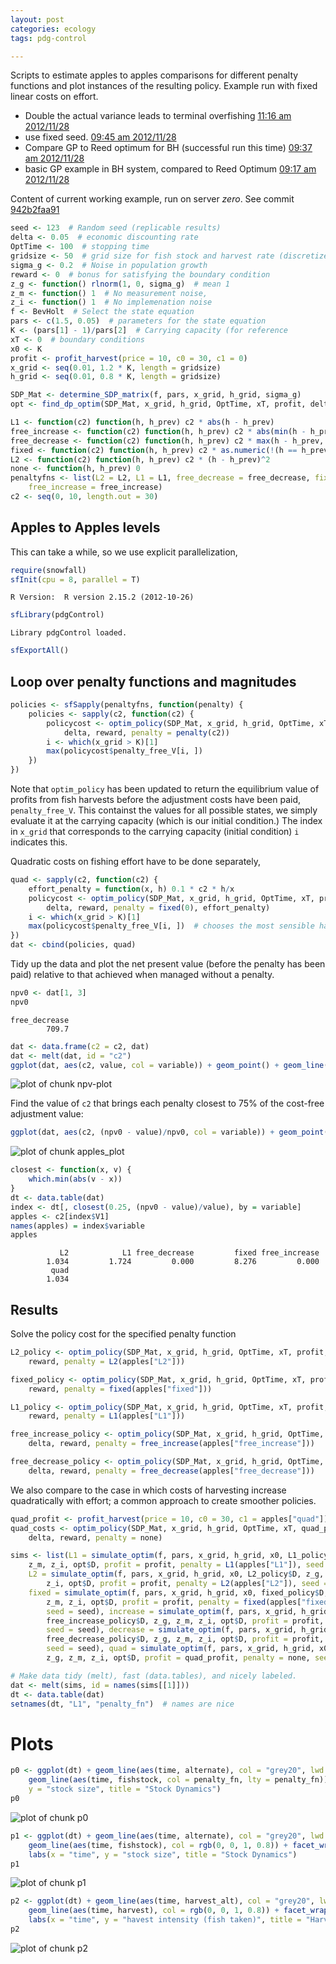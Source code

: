 ```yaml
---
layout: post
categories: ecology
tags: pdg-control

---
```


Scripts to estimate apples to apples comparisons for different penalty functions and plot instances of the resulting policy. 
Example run with fixed linear costs on effort.  


- Double the actual variance leads to terminal overfishing [11:16 am 2012/11/28](https://github.com/cboettig/nonparametric-bayes/commit/ee608e9a5dc94f98c7cb97e13133e01bd0823815)
- use fixed seed. [09:45 am 2012/11/28](https://github.com/cboettig/nonparametric-bayes/commit/22930fb2a81b2e89d848516b6bbca4278fc1e59b)
- Compare GP to Reed optimum for BH (successful run this time) [09:37 am 2012/11/28](https://github.com/cboettig/nonparametric-bayes/commit/59d864f621fbe6926407fb2e9adf7a255f8b84a7)
- basic GP example in BH system, compared to Reed Optimum [09:17 am 2012/11/28](https://github.com/cboettig/nonparametric-bayes/commit/05e096fce1f65155b7b288be39d983717069edef)


Content of current working example,  run on server *zero*.  See commit [942b2faa91](https://github.com/cboettig/pdg_control/blob/942b2faa91d4930622133f7c9385ef2c65e976f1/inst/examples/policycosts/policycosts_writeup_c0_30.md)



```r
seed <- 123  # Random seed (replicable results)
delta <- 0.05  # economic discounting rate
OptTime <- 100  # stopping time
gridsize <- 50  # grid size for fish stock and harvest rate (discretized population)
sigma_g <- 0.2  # Noise in population growth
reward <- 0  # bonus for satisfying the boundary condition
z_g <- function() rlnorm(1, 0, sigma_g)  # mean 1
z_m <- function() 1  # No measurement noise,
z_i <- function() 1  # No implemenation noise
f <- BevHolt  # Select the state equation
pars <- c(1.5, 0.05)  # parameters for the state equation
K <- (pars[1] - 1)/pars[2]  # Carrying capacity (for reference
xT <- 0  # boundary conditions
x0 <- K
profit <- profit_harvest(price = 10, c0 = 30, c1 = 0)
x_grid <- seq(0.01, 1.2 * K, length = gridsize)
h_grid <- seq(0.01, 0.8 * K, length = gridsize)
```




```r
SDP_Mat <- determine_SDP_matrix(f, pars, x_grid, h_grid, sigma_g)
opt <- find_dp_optim(SDP_Mat, x_grid, h_grid, OptTime, xT, profit, delta, reward = reward)
```





```r
L1 <- function(c2) function(h, h_prev) c2 * abs(h - h_prev)
free_increase <- function(c2) function(h, h_prev) c2 * abs(min(h - h_prev, 0))  # increasing harvest is free
free_decrease <- function(c2) function(h, h_prev) c2 * max(h - h_prev, 0)  # decreasing harvest is free
fixed <- function(c2) function(h, h_prev) c2 * as.numeric(!(h == h_prev))
L2 <- function(c2) function(h, h_prev) c2 * (h - h_prev)^2
none <- function(h, h_prev) 0
penaltyfns <- list(L2 = L2, L1 = L1, free_decrease = free_decrease, fixed = fixed, 
    free_increase = free_increase)
c2 <- seq(0, 10, length.out = 30)
```


## Apples to Apples levels

This can take a while, so we use explicit parallelization, 

```r
require(snowfall)
sfInit(cpu = 8, parallel = T)
```

```
R Version:  R version 2.15.2 (2012-10-26) 

```

```r
sfLibrary(pdgControl)
```

```
Library pdgControl loaded.
```

```r
sfExportAll()
```


## Loop over penalty functions and magnitudes


```r
policies <- sfSapply(penaltyfns, function(penalty) {
    policies <- sapply(c2, function(c2) {
        policycost <- optim_policy(SDP_Mat, x_grid, h_grid, OptTime, xT, profit, 
            delta, reward, penalty = penalty(c2))
        i <- which(x_grid > K)[1]
        max(policycost$penalty_free_V[i, ])
    })
})
```


Note that `optim_policy` has been updated to return the equilibrium value of profits from fish harvests before the adjustment costs have been paid, `penalty_free_V`.  This containst the values for all possible states, we simply evaluate it at the carrying capacity (which is our initial condition.)  The index in `x_grid` that corresponds to the carrying capacity (initial condition) `i` indicates this.  



Quadratic costs on fishing effort have to be done separately,


```r
quad <- sapply(c2, function(c2) {
    effort_penalty = function(x, h) 0.1 * c2 * h/x
    policycost <- optim_policy(SDP_Mat, x_grid, h_grid, OptTime, xT, profit, 
        delta, reward, penalty = fixed(0), effort_penalty)
    i <- which(x_grid > K)[1]
    max(policycost$penalty_free_V[i, ])  # chooses the most sensible harvest in t=1
})
dat <- cbind(policies, quad)
```


Tidy up the data and plot the net present value (before the penalty has been paid) relative to that achieved when managed without a penalty.  


```r
npv0 <- dat[1, 3]
npv0
```

```
free_decrease 
        709.7 
```

```r
dat <- data.frame(c2 = c2, dat)
dat <- melt(dat, id = "c2")
ggplot(dat, aes(c2, value, col = variable)) + geom_point() + geom_line()
```

![plot of chunk npv-plot](http://www.carlboettiger.info/assets/figures/2012-11-28-5e6d8d80ac-npv-plot.png) 


Find the value of `c2` that brings each penalty closest to 75% of the cost-free adjustment value:


```r
ggplot(dat, aes(c2, (npv0 - value)/npv0, col = variable)) + geom_point() + geom_line()
```

![plot of chunk apples_plot](http://www.carlboettiger.info/assets/figures/2012-11-28-5e6d8d80ac-apples_plot.png) 



```r
closest <- function(x, v) {
    which.min(abs(v - x))
}
dt <- data.table(dat)
index <- dt[, closest(0.25, (npv0 - value)/value), by = variable]
apples <- c2[index$V1]
names(apples) = index$variable
apples
```

```
           L2            L1 free_decrease         fixed free_increase 
        1.034         1.724         0.000         8.276         0.000 
         quad 
        1.034 
```




## Results

Solve the policy cost for the specified penalty function


```r
L2_policy <- optim_policy(SDP_Mat, x_grid, h_grid, OptTime, xT, profit, delta, 
    reward, penalty = L2(apples["L2"]))
```



```r
fixed_policy <- optim_policy(SDP_Mat, x_grid, h_grid, OptTime, xT, profit, delta, 
    reward, penalty = fixed(apples["fixed"]))
```



```r
L1_policy <- optim_policy(SDP_Mat, x_grid, h_grid, OptTime, xT, profit, delta, 
    reward, penalty = L1(apples["L1"]))
```



```r
free_increase_policy <- optim_policy(SDP_Mat, x_grid, h_grid, OptTime, xT, profit, 
    delta, reward, penalty = free_increase(apples["free_increase"]))
```



```r
free_decrease_policy <- optim_policy(SDP_Mat, x_grid, h_grid, OptTime, xT, profit, 
    delta, reward, penalty = free_decrease(apples["free_decrease"]))
```


We also compare to the case in which costs of harvesting increase quadratically with effort; a common approach to create smoother policies.  


```r
quad_profit <- profit_harvest(price = 10, c0 = 30, c1 = apples["quad"])
quad_costs <- optim_policy(SDP_Mat, x_grid, h_grid, OptTime, xT, quad_profit, 
    delta, reward, penalty = none)
```




```r
sims <- list(L1 = simulate_optim(f, pars, x_grid, h_grid, x0, L1_policy$D, z_g, 
    z_m, z_i, opt$D, profit = profit, penalty = L1(apples["L1"]), seed = seed), 
    L2 = simulate_optim(f, pars, x_grid, h_grid, x0, L2_policy$D, z_g, z_m, 
        z_i, opt$D, profit = profit, penalty = L2(apples["L2"]), seed = seed), 
    fixed = simulate_optim(f, pars, x_grid, h_grid, x0, fixed_policy$D, z_g, 
        z_m, z_i, opt$D, profit = profit, penalty = fixed(apples["fixed"]), 
        seed = seed), increase = simulate_optim(f, pars, x_grid, h_grid, x0, 
        free_increase_policy$D, z_g, z_m, z_i, opt$D, profit = profit, penalty = free_increase(apples["increase"]), 
        seed = seed), decrease = simulate_optim(f, pars, x_grid, h_grid, x0, 
        free_decrease_policy$D, z_g, z_m, z_i, opt$D, profit = profit, penalty = free_decrease(apples["decrease"]), 
        seed = seed), quad = simulate_optim(f, pars, x_grid, h_grid, x0, free_decrease_policy$D, 
        z_g, z_m, z_i, opt$D, profit = quad_profit, penalty = none, seed = seed))
```




```r
# Make data tidy (melt), fast (data.tables), and nicely labeled.
dat <- melt(sims, id = names(sims[[1]]))
dt <- data.table(dat)
setnames(dt, "L1", "penalty_fn")  # names are nice
```


# Plots 




```r
p0 <- ggplot(dt) + geom_line(aes(time, alternate), col = "grey20", lwd = 1) + 
    geom_line(aes(time, fishstock, col = penalty_fn, lty = penalty_fn)) + labs(x = "time", 
    y = "stock size", title = "Stock Dynamics")
p0
```

![plot of chunk p0](http://www.carlboettiger.info/assets/figures/2012-11-28-5e6d8d80ac-p0.png) 



```r
p1 <- ggplot(dt) + geom_line(aes(time, alternate), col = "grey20", lwd = 1) + 
    geom_line(aes(time, fishstock), col = rgb(0, 0, 1, 0.8)) + facet_wrap(~penalty_fn) + 
    labs(x = "time", y = "stock size", title = "Stock Dynamics")
p1
```

![plot of chunk p1](http://www.carlboettiger.info/assets/figures/2012-11-28-5e6d8d80ac-p1.png) 



```r
p2 <- ggplot(dt) + geom_line(aes(time, harvest_alt), col = "grey20", lwd = 1) + 
    geom_line(aes(time, harvest), col = rgb(0, 0, 1, 0.8)) + facet_wrap(~penalty_fn) + 
    labs(x = "time", y = "havest intensity (fish taken)", title = "Harvest Policy Dynamics")
p2
```

![plot of chunk p2](http://www.carlboettiger.info/assets/figures/2012-11-28-5e6d8d80ac-p2.png) 



